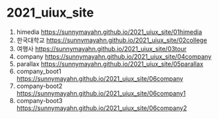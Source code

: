 # 2021_uiux_site
1. himedia https://sunnymayahn.github.io/2021_uiux_site/01himedia
1. 한국대학교 https://sunnymayahn.github.io/2021_uiux_site/02college
1. 여행사 https://sunnymayahn.github.io/2021_uiux_site/03tour
1. company https://sunnymayahn.github.io/2021_uiux_site/04company
1. parallax https://sunnymayahn.github.io/2021_uiux_site/05parallax
1. company_boot1 https://sunnymayahn.github.io/2021_uiux_site/06company
1. company-boot2 https://sunnymayahn.github.io/2021_uiux_site/06company1
1. company-boot3 https://sunnymayahn.github.io/2021_uiux_site/06company2

